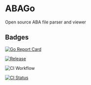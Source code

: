 # ABAGo

Open source ABA file parser and viewer

## Badges

[![Go Report Card](https://goreportcard.com/badge/github.com/pyscripter99/ABAGo)](https://goreportcard.com/report/github.com/pyscripter99/ABAGo)

[![Release](https://img.shields.io/github/release/pyscripter99/ABAGo.svg?style=flat-square)](https://github.com/pyscripter99/ABAGo/releases/latest)

![CI Workflow](https://github.com/pyscripter99/ABAGo/actions/workflows/ci.yml/badge.svg)

[![CI Status](https://cloudpecker.retzer.xyz/api/badges/3/status.svg)](https://cloudpecker.retzer.xyz/repos/3)
